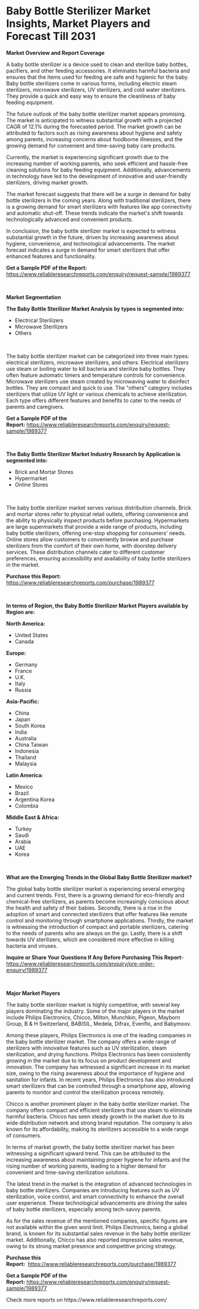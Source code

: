 <p><h1>Baby Bottle Sterilizer Market Insights, Market Players and Forecast Till 2031</h1></p><p><strong>Market Overview and Report Coverage</strong></p>
<p><p>A baby bottle sterilizer is a device used to clean and sterilize baby bottles, pacifiers, and other feeding accessories. It eliminates harmful bacteria and ensures that the items used for feeding are safe and hygienic for the baby. Baby bottle sterilizers come in various forms, including electric steam sterilizers, microwave sterilizers, UV sterilizers, and cold water sterilizers. They provide a quick and easy way to ensure the cleanliness of baby feeding equipment.</p><p>The future outlook of the baby bottle sterilizer market appears promising. The market is anticipated to witness substantial growth with a projected CAGR of 12.1% during the forecasted period. The market growth can be attributed to factors such as rising awareness about hygiene and safety among parents, increasing concerns about foodborne illnesses, and the growing demand for convenient and time-saving baby care products.</p><p>Currently, the market is experiencing significant growth due to the increasing number of working parents, who seek efficient and hassle-free cleaning solutions for baby feeding equipment. Additionally, advancements in technology have led to the development of innovative and user-friendly sterilizers, driving market growth.</p><p>The market forecast suggests that there will be a surge in demand for baby bottle sterilizers in the coming years. Along with traditional sterilizers, there is a growing demand for smart sterilizers with features like app connectivity and automatic shut-off. These trends indicate the market's shift towards technologically advanced and convenient products.</p><p>In conclusion, the baby bottle sterilizer market is expected to witness substantial growth in the future, driven by increasing awareness about hygiene, convenience, and technological advancements. The market forecast indicates a surge in demand for smart sterilizers that offer enhanced features and functionality.</p></p>
<p><strong>Get a Sample PDF of the Report:</strong> <a href="https://www.reliableresearchreports.com/enquiry/request-sample/1989377">https://www.reliableresearchreports.com/enquiry/request-sample/1989377</a></p>
<p>&nbsp;</p>
<p><strong>Market Segmentation</strong></p>
<p><strong>The Baby Bottle Sterilizer Market Analysis by types is segmented into:</strong></p>
<p><ul><li>Electrical Sterilizers</li><li>Microwave Sterilizers</li><li>Others</li></ul></p>
<p>&nbsp;</p>
<p><p>The baby bottle sterilizer market can be categorized into three main types: electrical sterilizers, microwave sterilizers, and others. Electrical sterilizers use steam or boiling water to kill bacteria and sterilize baby bottles. They often feature automatic timers and temperature controls for convenience. Microwave sterilizers use steam created by microwaving water to disinfect bottles. They are compact and quick to use. The "others" category includes sterilizers that utilize UV light or various chemicals to achieve sterilization. Each type offers different features and benefits to cater to the needs of parents and caregivers.</p></p>
<p><strong>Get a Sample PDF of the Report:</strong>&nbsp;<a href="https://www.reliableresearchreports.com/enquiry/request-sample/1989377">https://www.reliableresearchreports.com/enquiry/request-sample/1989377</a></p>
<p>&nbsp;</p>
<p><strong>The Baby Bottle Sterilizer Market Industry Research by Application is segmented into:</strong></p>
<p><ul><li>Brick and Mortar Stores</li><li>Hypermarket</li><li>Online Stores</li></ul></p>
<p>&nbsp;</p>
<p><p>The baby bottle sterilizer market serves various distribution channels. Brick and mortar stores refer to physical retail outlets, offering convenience and the ability to physically inspect products before purchasing. Hypermarkets are large supermarkets that provide a wide range of products, including baby bottle sterilizers, offering one-stop shopping for consumers' needs. Online stores allow customers to conveniently browse and purchase sterilizers from the comfort of their own home, with doorstep delivery services. These distribution channels cater to different customer preferences, ensuring accessibility and availability of baby bottle sterilizers in the market.</p></p>
<p><strong>Purchase this Report:</strong>&nbsp; <a href="https://www.reliableresearchreports.com/purchase/1989377">https://www.reliableresearchreports.com/purchase/1989377</a></p>
<p>&nbsp;</p>
<p><strong>In terms of Region, the Baby Bottle Sterilizer Market Players available by Region are:</strong></p>
<p>
    <p> <strong> North America: </strong>
        <ul>
            <li>United States</li>
            <li>Canada</li>
        </ul>
        </p> 
    <p> <strong> Europe: </strong>
        <ul>
            <li>Germany</li>
            <li>France</li>
            <li>U.K.</li>
            <li>Italy</li>
            <li>Russia</li>
        </ul>
        </p> 
    <p> <strong> Asia-Pacific: </strong>
        <ul>
            <li>China</li>
            <li>Japan</li>
            <li>South Korea</li>
            <li>India</li>
            <li>Australia</li>
            <li>China Taiwan</li>
            <li>Indonesia</li>
            <li>Thailand</li>
            <li>Malaysia</li>
        </ul>
        </p> 
    <p> <strong> Latin America: </strong>
        <ul>
            <li>Mexico</li>
            <li>Brazil</li>
            <li>Argentina Korea</li>
            <li>Colombia</li>
        </ul>
        </p> 
    <p> <strong> Middle East & Africa: </strong>
        <ul>
            <li>Turkey</li>
            <li>Saudi</li>
            <li>Arabia</li>
            <li>UAE</li>
            <li>Korea</li>
        </ul>
    </p>
    </p>
<p>&nbsp;</p>
<p><strong>What are the Emerging Trends in the Global Baby Bottle Sterilizer market?</strong></p>
<p><p>The global baby bottle sterilizer market is experiencing several emerging and current trends. First, there is a growing demand for eco-friendly and chemical-free sterilizers, as parents become increasingly conscious about the health and safety of their babies. Secondly, there is a rise in the adoption of smart and connected sterilizers that offer features like remote control and monitoring through smartphone applications. Thirdly, the market is witnessing the introduction of compact and portable sterilizers, catering to the needs of parents who are always on the go. Lastly, there is a shift towards UV sterilizers, which are considered more effective in killing bacteria and viruses.</p></p>
<p><strong>Inquire or Share Your Questions If Any Before Purchasing This Report</strong>- <a href="https://www.reliableresearchreports.com/enquiry/pre-order-enquiry/1989377">https://www.reliableresearchreports.com/enquiry/pre-order-enquiry/1989377</a></p>
<p>&nbsp;</p>
<p><strong>Major Market Players</strong></p>
<p><p>The baby bottle sterilizer market is highly competitive, with several key players dominating the industry. Some of the major players in the market include Philips Electronics, Chicco, Milton, Munchkin, Pigeon, Mayborn Group, B & H Switzerland, BABISIL, Medela, Difrax, Evenflo, and Babymoov.</p><p>Among these players, Philips Electronics is one of the leading companies in the baby bottle sterilizer market. The company offers a wide range of sterilizers with innovative features such as UV sterilization, steam sterilization, and drying functions. Philips Electronics has been consistently growing in the market due to its focus on product development and innovation. The company has witnessed a significant increase in its market size, owing to the rising awareness about the importance of hygiene and sanitation for infants. In recent years, Philips Electronics has also introduced smart sterilizers that can be controlled through a smartphone app, allowing parents to monitor and control the sterilization process remotely.</p><p>Chicco is another prominent player in the baby bottle sterilizer market. The company offers compact and efficient sterilizers that use steam to eliminate harmful bacteria. Chicco has seen steady growth in the market due to its wide distribution network and strong brand reputation. The company is also known for its affordability, making its sterilizers accessible to a wide range of consumers.</p><p>In terms of market growth, the baby bottle sterilizer market has been witnessing a significant upward trend. This can be attributed to the increasing awareness about maintaining proper hygiene for infants and the rising number of working parents, leading to a higher demand for convenient and time-saving sterilization solutions.</p><p>The latest trend in the market is the integration of advanced technologies in baby bottle sterilizers. Companies are introducing features such as UV sterilization, voice control, and smart connectivity to enhance the overall user experience. These technological advancements are driving the sales of baby bottle sterilizers, especially among tech-savvy parents.</p><p>As for the sales revenue of the mentioned companies, specific figures are not available within the given word limit. Philips Electronics, being a global brand, is known for its substantial sales revenue in the baby bottle sterilizer market. Additionally, Chicco has also reported impressive sales revenue, owing to its strong market presence and competitive pricing strategy.</p></p>
<p><strong>Purchase this Report:</strong>&nbsp;&nbsp;<a href="https://www.reliableresearchreports.com/purchase/1989377">https://www.reliableresearchreports.com/purchase/1989377</a></p>
<p></p>
<p><strong>Get a Sample PDF of the Report:</strong>&nbsp;<a href="https://www.reliableresearchreports.com/enquiry/request-sample/1989377">https://www.reliableresearchreports.com/enquiry/request-sample/1989377</a></p>
<p>Check more reports on https://www.reliableresearchreports.com/</p>